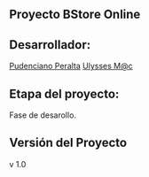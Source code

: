 ## Proyecto BStore Online

## Desarrollador:
<a href="https://www.linkedin.com/in/pudenciano-espinobarros-ba461686">Pudenciano Peralta</a>
<a href="https://www.linkedin.com/pub/gustavo-ulises-trejo-armenta/94/aa6/262">Ulysses M@c</a>

## Etapa del proyecto:

Fase de desarollo.

## Versión del Proyecto
v 1.0


